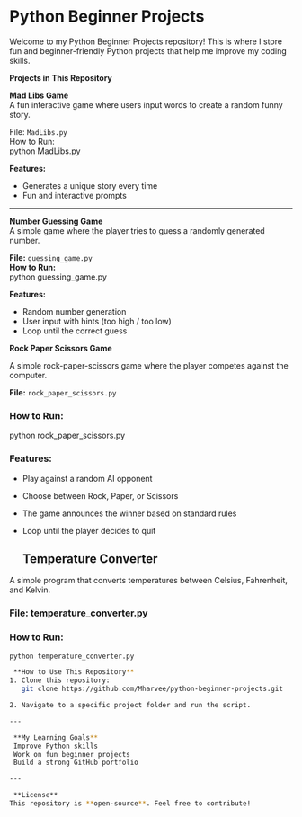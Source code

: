 # Python Beginner Projects  

Welcome to my Python Beginner Projects repository! This is where I store fun and beginner-friendly Python projects that help me improve my coding skills.  

 **Projects in This Repository** 

**Mad Libs Game**  
A fun interactive game where users input words to create a random funny story.  

File: `MadLibs.py`  
   How to Run:  
   python MadLibs.py  

 **Features:**  
-  Generates a unique story every time  
-  Fun and interactive prompts  

---

**Number Guessing Game**  
A simple game where the player tries to guess a randomly generated number.  

**File:** `guessing_game.py`  
**How to Run:**  
   python guessing_game.py  

**Features:**  
- Random number generation  
- User input with hints (too high / too low)  
- Loop until the correct guess  

**Rock Paper Scissors Game**  

A simple rock-paper-scissors game where the player competes against the computer.  

**File:** `rock_paper_scissors.py`  

### How to Run:  

python rock_paper_scissors.py

### Features:  
- Play against a random AI opponent  
- Choose between Rock, Paper, or Scissors  
- The game announces the winner based on standard rules  
- Loop until the player decides to quit

  ## Temperature Converter  
A simple program that converts temperatures between Celsius, Fahrenheit, and Kelvin.  

### File: temperature_converter.py  

### How to Run:  
```sh
python temperature_converter.py

 **How to Use This Repository**
1. Clone this repository:  
   git clone https://github.com/Mharvee/python-beginner-projects.git  

2. Navigate to a specific project folder and run the script.  

---

 **My Learning Goals**  
 Improve Python skills  
 Work on fun beginner projects  
 Build a strong GitHub portfolio  

---

 **License**  
This repository is **open-source**. Feel free to contribute!     

